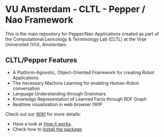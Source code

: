 # VU Amsterdam - CLTL - Pepper / Nao Framework

This is the main repository for Pepper/Nao Applications created as part of the Computational Lexicology & Terminology Lab (CLTL) at the Vrije Universiteit (VU), Amsterdam.

## CLTL/Pepper Features
 - A Platform-Agnostic, Object-Oriented Framework for creating Robot Applications
 - The necessary Machine Learning for enabling Human-Robot conversation
 - Language Understanding through Grammars
 - Knowledge Representation of Learned Facts through RDF Graph
 - Realtime visualisation in web browser (WIP

Check out our [WIKI](https://github.com/cltl/pepper/wiki) for more details:
- Have a look at [How it works](https://github.com/cltl/pepper/wiki/How-it-works).
- Check how to [Install the package](https://github.com/cltl/pepper/wiki/Installation)
